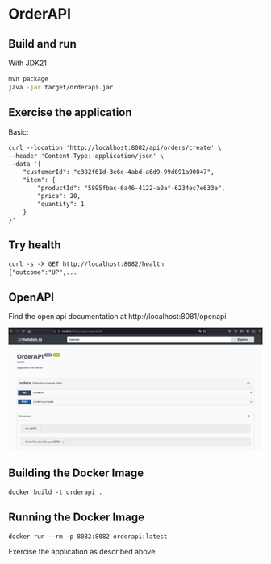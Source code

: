 # OrderAPI



## Build and run


With JDK21
```bash
mvn package
java -jar target/orderapi.jar
```

## Exercise the application

Basic:
```
curl --location 'http://localhost:8082/api/orders/create' \
--header 'Content-Type: application/json' \
--data '{
    "customerId": "c382f61d-3e6e-4abd-a6d9-99d691a90847",
    "item": {
        "productId": "5895fbac-6a46-4122-a0af-6234ec7e633e",
        "price": 20,
        "quantity": 1
    }
}'
```


## Try health

```
curl -s -X GET http://localhost:8082/health
{"outcome":"UP",...

```

## OpenAPI

Find the open api documentation at http://localhost:8081/openapi

![img.png](images/openapi-example.png)

## Building the Docker Image

```
docker build -t orderapi .
```

## Running the Docker Image

```
docker run --rm -p 8082:8082 orderapi:latest
```

Exercise the application as described above.
                                

